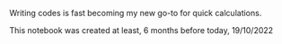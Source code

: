 Writing codes is fast becoming my new go-to for quick calculations.









This  notebook was created at least, 6 months before today, 19/10/2022
